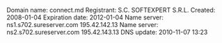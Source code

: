 Domain name: connect.md
Registrant: S.C. SOFTEXPERT S.R.L.
Created: 2008-01-04
Expiration date: 2012-01-04
Name server: ns1.s702.sureserver.com  195.42.142.13
Name server: ns2.s702.sureserver.com  195.42.143.13
DNS update: 2010-11-07 13:23
